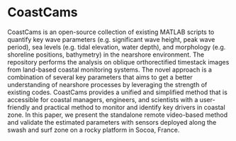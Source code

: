 # CoastCams
CoastCams is an open-source collection of existing MATLAB scripts to quantify key wave parameters (e.g. significant wave height, peak wave period), sea levels (e.g. tidal elevation, water depth), and morphology (e.g. shoreline positions, bathymetry) in the nearshore environment. The repository performs the analysis on oblique orthorectified timestack images from land-based coastal monitoring systems. The novel approach is a combination of several key parameters that aims to get a better understanding of nearshore processes by leveraging the strength of existing codes. CoastCams provides a unified and simplified method that is accessible for coastal managers, engineers, and scientists with a user-friendly and practical method to monitor and identify key drivers in coastal zone. In this paper, we present the standalone remote video-based method and validate the estimated parameters with sensors deployed along the swash and surf zone on a rocky platform in Socoa, France. 
